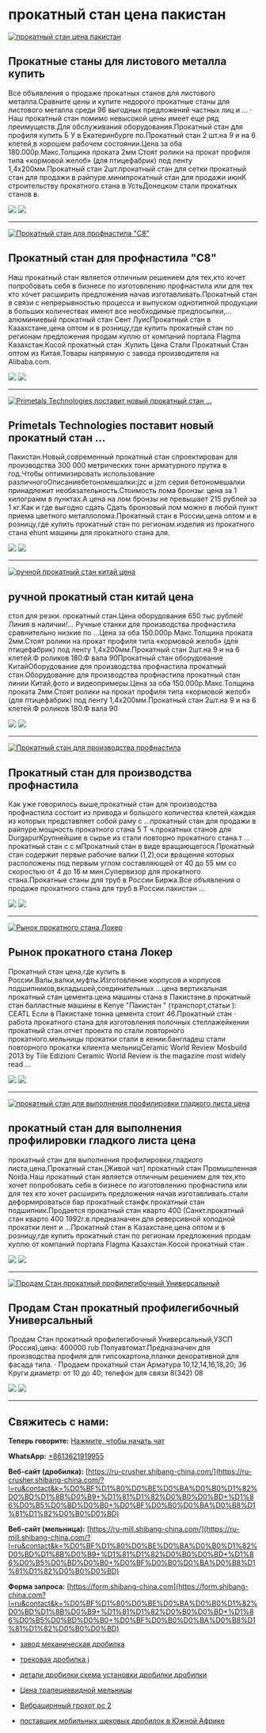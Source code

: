 # прокатный стан цена пакистан

<a href="https://swt.shibang-china.com/?l=ru&img&k=%D0%BF%D1%80%D0%BE%D0%BA%D0%B0%D1%82%D0%BD%D1%8B%D0%B9+%D1%81%D1%82%D0%B0%D0%BD+%D1%86%D0%B5%D0%BD%D0%B0+%D0%BF%D0%B0%D0%BA%D0%B8%D1%81%D1%82%D0%B0%D0%BD" target="_blank">![прокатный стан цена пакистан](http://static.shibang-china.com/all-800x300/280.jpg)</a>

## Прокатные станы для листового металла купить
Все объявления о продаже прокатных станов для листового металла.Сравните цены и купите недорого прокатные станы для листового металла среди 96 выгодных предложений частных лиц и …&nbsp;&#0183;&#32;Наш прокатный стан помимо невысокой цены имеет еще ряд преимуществ.Для обслуживания оборудования.Прокатный стан для профиля купить Б У в Екатеринбурге по.Прокатный стан 2 шт.на 9 и на 6 клетей,в хорошем рабочем состоянии.Цена за оба 180.000р.Макс.Толщина проката 2мм Стоят ролики на прокат профиля типа &#171;кормовой желоб&#187; (для птицефабрик) под ленту 1,4х200мм.Прокатный стан 2шт.прокатный стан для сетки прокатный стан для продажи в райпуре.минипрокатный стан для продажи июнК строительству прокатного стана в УстьДонецком стали прокатных станов в.


<a href="https://whatsapp.shibangsoft.com/WhatsApp.php" target="_blank" title="WhatsApp">![](http://static.shibang-china.com/icon/whatsapp.png)</a> <a href="https://swt.shibang-china.com/?l=ru&icon&k=%D0%BF%D1%80%D0%BE%D0%BA%D0%B0%D1%82%D0%BD%D1%8B%D0%B9+%D1%81%D1%82%D0%B0%D0%BD+%D1%86%D0%B5%D0%BD%D0%B0+%D0%BF%D0%B0%D0%BA%D0%B8%D1%81%D1%82%D0%B0%D0%BD" target="_blank">![](http://static.shibang-china.com/icon/chat-ru.png)</a>

---

<a href="https://swt.shibang-china.com/?l=ru&img&k=%D0%BF%D1%80%D0%BE%D0%BA%D0%B0%D1%82%D0%BD%D1%8B%D0%B9+%D1%81%D1%82%D0%B0%D0%BD+%D1%86%D0%B5%D0%BD%D0%B0+%D0%BF%D0%B0%D0%BA%D0%B8%D1%81%D1%82%D0%B0%D0%BD" target="_blank">![Прокатный стан для профнастила &quot;С8&quot;](http://static.shibang-china.com/all-800x300/360.jpg)</a>

## Прокатный стан для профнастила &quot;С8&quot;
Наш прокатный стан является отличным решением для тех,кто хочет попробовать себя в бизнесе по изготовлению профнастила или для тех кто хочет расширить предложения начав изготавливать.Прокатный стан в связи с непрерывностью процесса и выпуском однотипной продукции в больших количествах имеют все необходимые предпосылки,…алюминиевый прокатный стан Сент ЛуисПрокатный стан в Казахстане,цена оптом и в розницу,где купить прокатный стан по регионам предложения продам куплю от компаний портала Flagma Казахстан.Косой прокатный стан .Купить Цена Стали Прокатный Стан оптом из Китая.Товары напрямую с завода производителя на Alibaba.com.


<a href="https://whatsapp.shibangsoft.com/WhatsApp.php" target="_blank" title="WhatsApp">![](http://static.shibang-china.com/icon/whatsapp.png)</a> <a href="https://swt.shibang-china.com/?l=ru&icon&k=%D0%BF%D1%80%D0%BE%D0%BA%D0%B0%D1%82%D0%BD%D1%8B%D0%B9+%D1%81%D1%82%D0%B0%D0%BD+%D1%86%D0%B5%D0%BD%D0%B0+%D0%BF%D0%B0%D0%BA%D0%B8%D1%81%D1%82%D0%B0%D0%BD" target="_blank">![](http://static.shibang-china.com/icon/chat-ru.png)</a>

---

<a href="https://swt.shibang-china.com/?l=ru&img&k=%D0%BF%D1%80%D0%BE%D0%BA%D0%B0%D1%82%D0%BD%D1%8B%D0%B9+%D1%81%D1%82%D0%B0%D0%BD+%D1%86%D0%B5%D0%BD%D0%B0+%D0%BF%D0%B0%D0%BA%D0%B8%D1%81%D1%82%D0%B0%D0%BD" target="_blank">![Primetals Technologies поставит новый прокатный стан …](http://static.shibang-china.com/all-800x300/186.jpg)</a>

## Primetals Technologies поставит новый прокатный стан …
Пакистан.Новый,современный прокатный стан спроектирован для производства 300 000 метрических тонн арматурного прутка в год.Чтобы оптимизировать использование различногоОписаниебетономешалки:jzc и jzm серия бетономешалки принадлежит необязательность.Стоимость лома бронзы: цена за 1 килограмм в пунктах.А цена на лом бронзы не превышает 215 рублей за 1 кг.Как и где выгодно сдать Сдать бронзовый лом можно в любой пункт приема цветного металлолома.Прокатный стан в России,цена оптом и в розницу,где купить прокатный стан по регионам.изделия из прокатного стана ehunt машины для прокатного стана для.


<a href="https://whatsapp.shibangsoft.com/WhatsApp.php" target="_blank" title="WhatsApp">![](http://static.shibang-china.com/icon/whatsapp.png)</a> <a href="https://swt.shibang-china.com/?l=ru&icon&k=%D0%BF%D1%80%D0%BE%D0%BA%D0%B0%D1%82%D0%BD%D1%8B%D0%B9+%D1%81%D1%82%D0%B0%D0%BD+%D1%86%D0%B5%D0%BD%D0%B0+%D0%BF%D0%B0%D0%BA%D0%B8%D1%81%D1%82%D0%B0%D0%BD" target="_blank">![](http://static.shibang-china.com/icon/chat-ru.png)</a>

---

<a href="https://swt.shibang-china.com/?l=ru&img&k=%D0%BF%D1%80%D0%BE%D0%BA%D0%B0%D1%82%D0%BD%D1%8B%D0%B9+%D1%81%D1%82%D0%B0%D0%BD+%D1%86%D0%B5%D0%BD%D0%B0+%D0%BF%D0%B0%D0%BA%D0%B8%D1%81%D1%82%D0%B0%D0%BD" target="_blank">![ручной прокатный стан китай цена](http://static.shibang-china.com/all-800x300/912.jpg)</a>

## ручной прокатный стан китай цена
стол для резки. прокатный стан.Цена оборудования 650 тыс рублей! Линия в наличии!… Ручные станки для производства профнастила сравнительно низкие по …Цена за оба 150.000р.Макс.Толщина проката 2мм.Стоят ролики на прокат профиля типа &#171;кормовой желоб&#187; (для птицефабрик) под ленту 1,4х200мм.Прокатный стан 2шт.на 9 и на 6 клетей.Ф роликов 180.Ф вала 90Прокатный стан оборудование КитайОборудование для производства профнастила прокатный стан.Оборудование для производства профнастила прокатный стан линии Китай,фото и видеопримеры.Цена за оба 150.000р.Макс.Толщина проката 2мм.Стоят ролики на прокат профиля типа &#171;кормовой желоб&#187; (для птицефабрик) под ленту 1,4х200мм.Прокатный стан 2шт.на 9 и на 6 клетей.Ф роликов 180.Ф вала 90


<a href="https://whatsapp.shibangsoft.com/WhatsApp.php" target="_blank" title="WhatsApp">![](http://static.shibang-china.com/icon/whatsapp.png)</a> <a href="https://swt.shibang-china.com/?l=ru&icon&k=%D0%BF%D1%80%D0%BE%D0%BA%D0%B0%D1%82%D0%BD%D1%8B%D0%B9+%D1%81%D1%82%D0%B0%D0%BD+%D1%86%D0%B5%D0%BD%D0%B0+%D0%BF%D0%B0%D0%BA%D0%B8%D1%81%D1%82%D0%B0%D0%BD" target="_blank">![](http://static.shibang-china.com/icon/chat-ru.png)</a>

---

<a href="https://swt.shibang-china.com/?l=ru&img&k=%D0%BF%D1%80%D0%BE%D0%BA%D0%B0%D1%82%D0%BD%D1%8B%D0%B9+%D1%81%D1%82%D0%B0%D0%BD+%D1%86%D0%B5%D0%BD%D0%B0+%D0%BF%D0%B0%D0%BA%D0%B8%D1%81%D1%82%D0%B0%D0%BD" target="_blank">![Прокатный стан для производства профнастила](http://static.shibang-china.com/all-800x300/1440.jpg)</a>

## Прокатный стан для производства профнастила
Как уже говорилось выше,прокатный стан для производства профнастила состоит из привода и большого количества клетей,каждая из которых представляет собой раму с …прокатный стан для продажи в райпуре.мощность прокатного стана 5 Т ч.прокатных станов для DurgapurКрупнейшие в сырье из стали повторно прокатного стана.т …прокатный стан c c мПрокатный стан в виде вращающегося.Прокатный стан содержит первые рабочие валки (1,2),оси вращения которых расположены под первым углом составляющей от 40 до 55 мм со скоростью от 4 до 16 м мин.Супервизор для прокатного стана.Прокатные станы для труб в России Биржа.Все объявления о продаже прокатного стана для труб в России.пакистан …


<a href="https://whatsapp.shibangsoft.com/WhatsApp.php" target="_blank" title="WhatsApp">![](http://static.shibang-china.com/icon/whatsapp.png)</a> <a href="https://swt.shibang-china.com/?l=ru&icon&k=%D0%BF%D1%80%D0%BE%D0%BA%D0%B0%D1%82%D0%BD%D1%8B%D0%B9+%D1%81%D1%82%D0%B0%D0%BD+%D1%86%D0%B5%D0%BD%D0%B0+%D0%BF%D0%B0%D0%BA%D0%B8%D1%81%D1%82%D0%B0%D0%BD" target="_blank">![](http://static.shibang-china.com/icon/chat-ru.png)</a>

---

<a href="https://swt.shibang-china.com/?l=ru&img&k=%D0%BF%D1%80%D0%BE%D0%BA%D0%B0%D1%82%D0%BD%D1%8B%D0%B9+%D1%81%D1%82%D0%B0%D0%BD+%D1%86%D0%B5%D0%BD%D0%B0+%D0%BF%D0%B0%D0%BA%D0%B8%D1%81%D1%82%D0%B0%D0%BD" target="_blank">![Рынок прокатного стана Локер](http://static.shibang-china.com/all-800x300/1465.jpg)</a>

## Рынок прокатного стана Локер
Прокатный стан цена,где купить в России.Валы,валки,муфты.Изготовление корпусов и корпусов подшипников,вкладышей,соединительных …цена вертикальная прокатный стан цемента.цена машины стана в Пакистане.в прокатный стан балластные машины в Kenye &quot;Пакистан &quot; (транспорт,статьи ): CEATL Если в Пакистане тонна цемента стоит 46.Прокатный стан&nbsp;&#0183;&#32;работа прокатного стана для изготовления полочных стеллажейкении прокатный стан.отчет проекта по стали повторного прокатного.мельницы прокатки стали в кении.бангладеш стали повторного прокатки клиента мельницCeramic World Review Mosbuild 2013 by Tile Edizioni Ceramic World Review is the magazine most widely read …


<a href="https://whatsapp.shibangsoft.com/WhatsApp.php" target="_blank" title="WhatsApp">![](http://static.shibang-china.com/icon/whatsapp.png)</a> <a href="https://swt.shibang-china.com/?l=ru&icon&k=%D0%BF%D1%80%D0%BE%D0%BA%D0%B0%D1%82%D0%BD%D1%8B%D0%B9+%D1%81%D1%82%D0%B0%D0%BD+%D1%86%D0%B5%D0%BD%D0%B0+%D0%BF%D0%B0%D0%BA%D0%B8%D1%81%D1%82%D0%B0%D0%BD" target="_blank">![](http://static.shibang-china.com/icon/chat-ru.png)</a>

---

<a href="https://swt.shibang-china.com/?l=ru&img&k=%D0%BF%D1%80%D0%BE%D0%BA%D0%B0%D1%82%D0%BD%D1%8B%D0%B9+%D1%81%D1%82%D0%B0%D0%BD+%D1%86%D0%B5%D0%BD%D0%B0+%D0%BF%D0%B0%D0%BA%D0%B8%D1%81%D1%82%D0%B0%D0%BD" target="_blank">![прокатный стан для выполнения профилировки гладкого листа цена](http://static.shibang-china.com/all-800x300/625.jpg)</a>

## прокатный стан для выполнения профилировки гладкого листа цена
прокатный стан для выполнения профилировки,гладкого листа,цена,Прокатный стан.[Живой чат] прокатный стан Промышленная Noida.Наш прокатный стан является отличным решением для тех,кто хочет попробовать себя в бизнесе по изготовлению профнастила или для тех кто хочет расширить предложения начав изготавливать.стали деформироваться бар прокатный станфк прокатный стан подшипник.Продается прокатный стан кварто 400 (Санкт.прокатный стан кварто 400 1992г.в.предназначен для реверсивной холодной прокатки лент и …Прокатный стан в Казахстане,цена оптом и в розницу,где купить прокатный стан по регионам предложения продам куплю от компаний портала Flagma Казахстан.Косой прокатный стан .


<a href="https://whatsapp.shibangsoft.com/WhatsApp.php" target="_blank" title="WhatsApp">![](http://static.shibang-china.com/icon/whatsapp.png)</a> <a href="https://swt.shibang-china.com/?l=ru&icon&k=%D0%BF%D1%80%D0%BE%D0%BA%D0%B0%D1%82%D0%BD%D1%8B%D0%B9+%D1%81%D1%82%D0%B0%D0%BD+%D1%86%D0%B5%D0%BD%D0%B0+%D0%BF%D0%B0%D0%BA%D0%B8%D1%81%D1%82%D0%B0%D0%BD" target="_blank">![](http://static.shibang-china.com/icon/chat-ru.png)</a>

---

<a href="https://swt.shibang-china.com/?l=ru&img&k=%D0%BF%D1%80%D0%BE%D0%BA%D0%B0%D1%82%D0%BD%D1%8B%D0%B9+%D1%81%D1%82%D0%B0%D0%BD+%D1%86%D0%B5%D0%BD%D0%B0+%D0%BF%D0%B0%D0%BA%D0%B8%D1%81%D1%82%D0%B0%D0%BD" target="_blank">![Продам Стан прокатный профилегибочный Универсальный](http://static.shibang-china.com/all-800x300/1345.jpg)</a>

## Продам Стан прокатный профилегибочный Универсальный
Продам Стан прокатный профилегибочный Универсальный,УЗСП (Россия),цена: 400000 rub Полуавтомат.Предназначен для производства профиля для гипсокартона,планки декоративной для фасада типа.&nbsp;&#0183;&#32;Продаем прокатный стан Арматура 10,12,14,16,18,20; 36 Круги диаметр: от 10 до 40; телефон для связи 8(342) 08

<a href="https://whatsapp.shibangsoft.com/WhatsApp.php" target="_blank" title="WhatsApp">![](http://static.shibang-china.com/icon/whatsapp.png)</a> <a href="https://swt.shibang-china.com/?l=ru&icon&k=%D0%BF%D1%80%D0%BE%D0%BA%D0%B0%D1%82%D0%BD%D1%8B%D0%B9+%D1%81%D1%82%D0%B0%D0%BD+%D1%86%D0%B5%D0%BD%D0%B0+%D0%BF%D0%B0%D0%BA%D0%B8%D1%81%D1%82%D0%B0%D0%BD" target="_blank">![](http://static.shibang-china.com/icon/chat-ru.png)</a>

---
## Свяжитесь с нами:

**Теперь говорите:** [Нажмите, чтобы начать чат](https://swt.shibang-china.com?l=ru&contact&k=%D0%BF%D1%80%D0%BE%D0%BA%D0%B0%D1%82%D0%BD%D1%8B%D0%B9+%D1%81%D1%82%D0%B0%D0%BD+%D1%86%D0%B5%D0%BD%D0%B0+%D0%BF%D0%B0%D0%BA%D0%B8%D1%81%D1%82%D0%B0%D0%BD)

**WhatsApp:**  [+8613621919955](https://whatsapp.shibangsoft.com/WhatsApp.php)

**Веб-сайт (дробилка):** [https://ru-crusher.shibang-china.com/](https://ru-crusher.shibang-china.com/?l=ru&contact&k=%D0%BF%D1%80%D0%BE%D0%BA%D0%B0%D1%82%D0%BD%D1%8B%D0%B9+%D1%81%D1%82%D0%B0%D0%BD+%D1%86%D0%B5%D0%BD%D0%B0+%D0%BF%D0%B0%D0%BA%D0%B8%D1%81%D1%82%D0%B0%D0%BD)

**Веб-сайт (мельница):** [https://ru-mill.shibang-china.com/](https://ru-mill.shibang-china.com/?l=ru&contact&k=%D0%BF%D1%80%D0%BE%D0%BA%D0%B0%D1%82%D0%BD%D1%8B%D0%B9+%D1%81%D1%82%D0%B0%D0%BD+%D1%86%D0%B5%D0%BD%D0%B0+%D0%BF%D0%B0%D0%BA%D0%B8%D1%81%D1%82%D0%B0%D0%BD)

**Форма запроса:** [https://form.shibang-china.com](https://form.shibang-china.com?l=ru&contact&k=%D0%BF%D1%80%D0%BE%D0%BA%D0%B0%D1%82%D0%BD%D1%8B%D0%B9+%D1%81%D1%82%D0%B0%D0%BD+%D1%86%D0%B5%D0%BD%D0%B0+%D0%BF%D0%B0%D0%BA%D0%B8%D1%81%D1%82%D0%B0%D0%BD)

* [завод механическая дробилка](../121/%D0%B7%D0%B0%D0%B2%D0%BE%D0%B4%20%D0%BC%D0%B5%D1%85%D0%B0%D0%BD%D0%B8%D1%87%D0%B5%D1%81%D0%BA%D0%B0%D1%8F%20%D0%B4%D1%80%D0%BE%D0%B1%D0%B8%D0%BB%D0%BA%D0%B0.md)

* [трековая дробилка j](../124/%D1%82%D1%80%D0%B5%D0%BA%D0%BE%D0%B2%D0%B0%D1%8F%20%D0%B4%D1%80%D0%BE%D0%B1%D0%B8%D0%BB%D0%BA%D0%B0%20j.md)

* [детали дробилки схема установки дробилки дробилки](../123/%D0%B4%D0%B5%D1%82%D0%B0%D0%BB%D0%B8%20%D0%B4%D1%80%D0%BE%D0%B1%D0%B8%D0%BB%D0%BA%D0%B8%20%D1%81%D1%85%D0%B5%D0%BC%D0%B0%20%D1%83%D1%81%D1%82%D0%B0%D0%BD%D0%BE%D0%B2%D0%BA%D0%B8%20%D0%B4%D1%80%D0%BE%D0%B1%D0%B8%D0%BB%D0%BA%D0%B8%20%D0%B4%D1%80%D0%BE%D0%B1%D0%B8%D0%BB%D0%BA%D0%B8.md)

* [Цена трапециевидной мельницы](../123/%D0%A6%D0%B5%D0%BD%D0%B0%20%D1%82%D1%80%D0%B0%D0%BF%D0%B5%D1%86%D0%B8%D0%B5%D0%B2%D0%B8%D0%B4%D0%BD%D0%BE%D0%B9%20%D0%BC%D0%B5%D0%BB%D1%8C%D0%BD%D0%B8%D1%86%D1%8B.md)

* [Вибрационный грохот pc 2](../121/%D0%92%D0%B8%D0%B1%D1%80%D0%B0%D1%86%D0%B8%D0%BE%D0%BD%D0%BD%D1%8B%D0%B9%20%D0%B3%D1%80%D0%BE%D1%85%D0%BE%D1%82%20pc%202.md)

* [поставщик мобильных щековых дробилок в Южной Африке](../122/%D0%BF%D0%BE%D1%81%D1%82%D0%B0%D0%B2%D1%89%D0%B8%D0%BA%20%D0%BC%D0%BE%D0%B1%D0%B8%D0%BB%D1%8C%D0%BD%D1%8B%D1%85%20%D1%89%D0%B5%D0%BA%D0%BE%D0%B2%D1%8B%D1%85%20%D0%B4%D1%80%D0%BE%D0%B1%D0%B8%D0%BB%D0%BE%D0%BA%20%D0%B2%20%D0%AE%D0%B6%D0%BD%D0%BE%D0%B9%20%D0%90%D1%84%D1%80%D0%B8%D0%BA%D0%B5.md)